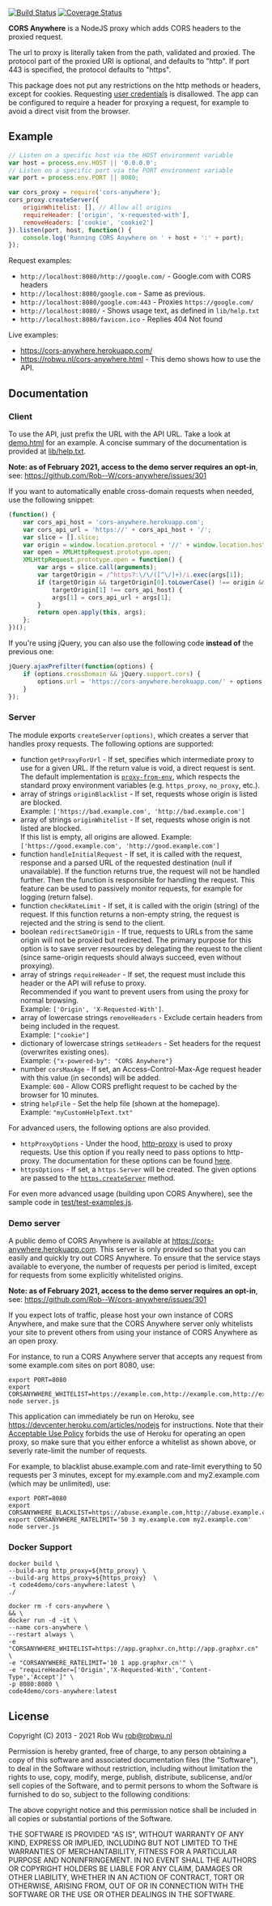 [![Build Status](https://travis-ci.com/Rob--W/cors-anywhere.svg?branch=master)](https://travis-ci.com/Rob--W/cors-anywhere)
[![Coverage Status](https://coveralls.io/repos/github/Rob--W/cors-anywhere/badge.svg?branch=master)](https://coveralls.io/github/Rob--W/cors-anywhere?branch=master)

**CORS Anywhere** is a NodeJS proxy which adds CORS headers to the proxied request.

The url to proxy is literally taken from the path, validated and proxied. The protocol
part of the proxied URI is optional, and defaults to "http". If port 443 is specified,
the protocol defaults to "https".

This package does not put any restrictions on the http methods or headers, except for
cookies. Requesting [user credentials](http://www.w3.org/TR/cors/#user-credentials) is disallowed.
The app can be configured to require a header for proxying a request, for example to avoid
a direct visit from the browser.

## Example

```javascript
// Listen on a specific host via the HOST environment variable
var host = process.env.HOST || '0.0.0.0';
// Listen on a specific port via the PORT environment variable
var port = process.env.PORT || 8080;

var cors_proxy = require('cors-anywhere');
cors_proxy.createServer({
    originWhitelist: [], // Allow all origins
    requireHeader: ['origin', 'x-requested-with'],
    removeHeaders: ['cookie', 'cookie2']
}).listen(port, host, function() {
    console.log('Running CORS Anywhere on ' + host + ':' + port);
});

```
Request examples:

* `http://localhost:8080/http://google.com/` - Google.com with CORS headers
* `http://localhost:8080/google.com` - Same as previous.
* `http://localhost:8080/google.com:443` - Proxies `https://google.com/`
* `http://localhost:8080/` - Shows usage text, as defined in `lib/help.txt`
* `http://localhost:8080/favicon.ico` - Replies 404 Not found

Live examples:

* https://cors-anywhere.herokuapp.com/
* https://robwu.nl/cors-anywhere.html - This demo shows how to use the API.

## Documentation

### Client

To use the API, just prefix the URL with the API URL. Take a look at [demo.html](demo.html) for an example.
A concise summary of the documentation is provided at [lib/help.txt](lib/help.txt).

**Note: as of February 2021, access to the demo server requires an opt-in**,
see: https://github.com/Rob--W/cors-anywhere/issues/301

If you want to automatically enable cross-domain requests when needed, use the following snippet:

```javascript
(function() {
    var cors_api_host = 'cors-anywhere.herokuapp.com';
    var cors_api_url = 'https://' + cors_api_host + '/';
    var slice = [].slice;
    var origin = window.location.protocol + '//' + window.location.host;
    var open = XMLHttpRequest.prototype.open;
    XMLHttpRequest.prototype.open = function() {
        var args = slice.call(arguments);
        var targetOrigin = /^https?:\/\/([^\/]+)/i.exec(args[1]);
        if (targetOrigin && targetOrigin[0].toLowerCase() !== origin &&
            targetOrigin[1] !== cors_api_host) {
            args[1] = cors_api_url + args[1];
        }
        return open.apply(this, args);
    };
})();
```

If you're using jQuery, you can also use the following code **instead of** the previous one:

```javascript
jQuery.ajaxPrefilter(function(options) {
    if (options.crossDomain && jQuery.support.cors) {
        options.url = 'https://cors-anywhere.herokuapp.com/' + options.url;
    }
});
```

### Server

The module exports `createServer(options)`, which creates a server that handles
proxy requests. The following options are supported:

* function `getProxyForUrl` - If set, specifies which intermediate proxy to use for a given URL.
  If the return value is void, a direct request is sent. The default implementation is
  [`proxy-from-env`](https://github.com/Rob--W/proxy-from-env), which respects the standard proxy
  environment variables (e.g. `https_proxy`, `no_proxy`, etc.).  
* array of strings `originBlacklist` - If set, requests whose origin is listed are blocked.  
  Example: `['https://bad.example.com', 'http://bad.example.com']`
* array of strings `originWhitelist` - If set, requests whose origin is not listed are blocked.  
  If this list is empty, all origins are allowed.
  Example: `['https://good.example.com', 'http://good.example.com']`
* function `handleInitialRequest` - If set, it is called with the request, response and a parsed
  URL of the requested destination (null if unavailable). If the function returns true, the request
  will not be handled further. Then the function is responsible for handling the request.
  This feature can be used to passively monitor requests, for example for logging (return false).
* function `checkRateLimit` - If set, it is called with the origin (string) of the request. If this
  function returns a non-empty string, the request is rejected and the string is send to the client.
* boolean `redirectSameOrigin` - If true, requests to URLs from the same origin will not be proxied but redirected.
  The primary purpose for this option is to save server resources by delegating the request to the client
  (since same-origin requests should always succeed, even without proxying).
* array of strings `requireHeader` - If set, the request must include this header or the API will refuse to proxy.  
  Recommended if you want to prevent users from using the proxy for normal browsing.  
  Example: `['Origin', 'X-Requested-With']`.
* array of lowercase strings `removeHeaders` - Exclude certain headers from being included in the request.  
  Example: `["cookie"]`
* dictionary of lowercase strings `setHeaders` - Set headers for the request (overwrites existing ones).  
  Example: `{"x-powered-by": "CORS Anywhere"}`
* number `corsMaxAge` - If set, an Access-Control-Max-Age request header with this value (in seconds) will be added.  
  Example: `600` - Allow CORS preflight request to be cached by the browser for 10 minutes.
* string `helpFile` - Set the help file (shown at the homepage).  
  Example: `"myCustomHelpText.txt"`

For advanced users, the following options are also provided.

* `httpProxyOptions` - Under the hood, [http-proxy](https://github.com/nodejitsu/node-http-proxy)
  is used to proxy requests. Use this option if you really need to pass options
  to http-proxy. The documentation for these options can be found [here](https://github.com/nodejitsu/node-http-proxy#options).
* `httpsOptions` - If set, a `https.Server` will be created. The given options are passed to the
  [`https.createServer`](https://nodejs.org/api/https.html#https_https_createserver_options_requestlistener) method.

For even more advanced usage (building upon CORS Anywhere),
see the sample code in [test/test-examples.js](test/test-examples.js).

### Demo server

A public demo of CORS Anywhere is available at https://cors-anywhere.herokuapp.com. This server is
only provided so that you can easily and quickly try out CORS Anywhere. To ensure that the service
stays available to everyone, the number of requests per period is limited, except for requests from
some explicitly whitelisted origins.

**Note: as of February 2021, access to the demo server requires an opt-in**,
see: https://github.com/Rob--W/cors-anywhere/issues/301

If you expect lots of traffic, please host your own instance of CORS Anywhere, and make sure that
the CORS Anywhere server only whitelists your site to prevent others from using your instance of
CORS Anywhere as an open proxy.

For instance, to run a CORS Anywhere server that accepts any request from some example.com sites on
port 8080, use:
```
export PORT=8080
export CORSANYWHERE_WHITELIST=https://example.com,http://example.com,http://example.com:8080
node server.js
```

This application can immediately be run on Heroku, see https://devcenter.heroku.com/articles/nodejs
for instructions. Note that their [Acceptable Use Policy](https://www.heroku.com/policy/aup) forbids
the use of Heroku for operating an open proxy, so make sure that you either enforce a whitelist as
shown above, or severly rate-limit the number of requests.

For example, to blacklist abuse.example.com and rate-limit everything to 50 requests per 3 minutes,
except for my.example.com and my2.example.com (which may be unlimited), use:

```
export PORT=8080
export CORSANYWHERE_BLACKLIST=https://abuse.example.com,http://abuse.example.com
export CORSANYWHERE_RATELIMIT='50 3 my.example.com my2.example.com'
node server.js
```

### Docker Support
```
docker build \
--build-arg http_proxy=${http_proxy} \
--build-arg https_proxy=${https_proxy}  \
-t code4demo/cors-anywhere:latest \
./
```

```
docker rm -f cors-anywhere \
&& \
docker run -d -it \
--name cors-anywhere \
--restart always \
-e "CORSANYWHERE_WHITELIST=https://app.graphxr.cn,http://app.graphxr.cn" \
-e "CORSANYWHERE_RATELIMIT='10 1 app.graphxr.cn'" \
-e "requireHeader=['Origin','X-Requested-With','Content-Type','Accept']" \
-p 8080:8080 \
code4demo/cors-anywhere:latest
```

## License

Copyright (C) 2013 - 2021 Rob Wu <rob@robwu.nl>

Permission is hereby granted, free of charge, to any person obtaining a copy of
this software and associated documentation files (the "Software"), to deal in
the Software without restriction, including without limitation the rights to
use, copy, modify, merge, publish, distribute, sublicense, and/or sell copies
of the Software, and to permit persons to whom the Software is furnished to do
so, subject to the following conditions:

The above copyright notice and this permission notice shall be included in all
copies or substantial portions of the Software.

THE SOFTWARE IS PROVIDED "AS IS", WITHOUT WARRANTY OF ANY KIND, EXPRESS OR
IMPLIED, INCLUDING BUT NOT LIMITED TO THE WARRANTIES OF MERCHANTABILITY,
FITNESS FOR A PARTICULAR PURPOSE AND NONINFRINGEMENT. IN NO EVENT SHALL THE
AUTHORS OR COPYRIGHT HOLDERS BE LIABLE FOR ANY CLAIM, DAMAGES OR OTHER
LIABILITY, WHETHER IN AN ACTION OF CONTRACT, TORT OR OTHERWISE, ARISING FROM,
OUT OF OR IN CONNECTION WITH THE SOFTWARE OR THE USE OR OTHER DEALINGS IN THE
SOFTWARE.
